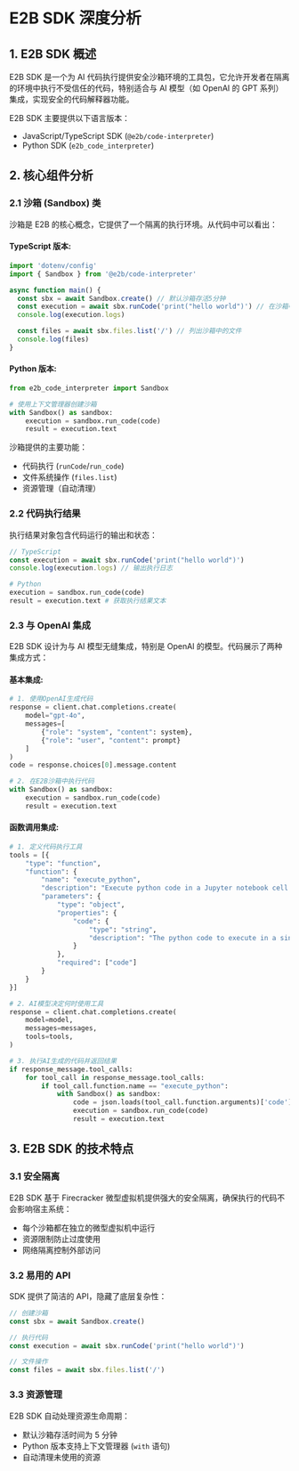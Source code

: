 # E2B SDK 深度分析

## 1. E2B SDK 概述

E2B SDK 是一个为 AI 代码执行提供安全沙箱环境的工具包，它允许开发者在隔离的环境中执行不受信任的代码，特别适合与 AI 模型（如 OpenAI 的 GPT 系列）集成，实现安全的代码解释器功能。

E2B SDK 主要提供以下语言版本：
- JavaScript/TypeScript SDK (`@e2b/code-interpreter`)
- Python SDK (`e2b_code_interpreter`)

## 2. 核心组件分析

### 2.1 沙箱 (Sandbox) 类

沙箱是 E2B 的核心概念，它提供了一个隔离的执行环境。从代码中可以看出：

#### TypeScript 版本:
```typescript
import 'dotenv/config'
import { Sandbox } from '@e2b/code-interpreter'

async function main() {
  const sbx = await Sandbox.create() // 默认沙箱存活5分钟
  const execution = await sbx.runCode('print("hello world")') // 在沙箱中执行Python代码
  console.log(execution.logs)

  const files = await sbx.files.list('/') // 列出沙箱中的文件
  console.log(files)
}
```

#### Python 版本:
```python
from e2b_code_interpreter import Sandbox

# 使用上下文管理器创建沙箱
with Sandbox() as sandbox:
    execution = sandbox.run_code(code)
    result = execution.text
```

沙箱提供的主要功能：
- 代码执行 (`runCode`/`run_code`)
- 文件系统操作 (`files.list`)
- 资源管理（自动清理）

### 2.2 代码执行结果

执行结果对象包含代码运行的输出和状态：

```typescript
// TypeScript
const execution = await sbx.runCode('print("hello world")')
console.log(execution.logs) // 输出执行日志
```

```python
# Python
execution = sandbox.run_code(code)
result = execution.text # 获取执行结果文本
```

### 2.3 与 OpenAI 集成

E2B SDK 设计为与 AI 模型无缝集成，特别是 OpenAI 的模型。代码展示了两种集成方式：

#### 基本集成:
```python
# 1. 使用OpenAI生成代码
response = client.chat.completions.create(
    model="gpt-4o",
    messages=[
        {"role": "system", "content": system},
        {"role": "user", "content": prompt}
    ]
)
code = response.choices[0].message.content

# 2. 在E2B沙箱中执行代码
with Sandbox() as sandbox:
    execution = sandbox.run_code(code)
    result = execution.text
```

#### 函数调用集成:
```python
# 1. 定义代码执行工具
tools = [{
    "type": "function",
    "function": {
        "name": "execute_python",
        "description": "Execute python code in a Jupyter notebook cell and return result",
        "parameters": {
            "type": "object",
            "properties": {
                "code": {
                    "type": "string",
                    "description": "The python code to execute in a single cell"
                }
            },
            "required": ["code"]
        }
    }
}]

# 2. AI模型决定何时使用工具
response = client.chat.completions.create(
    model=model,
    messages=messages,
    tools=tools,
)

# 3. 执行AI生成的代码并返回结果
if response_message.tool_calls:
    for tool_call in response_message.tool_calls:
        if tool_call.function.name == "execute_python":
            with Sandbox() as sandbox:
                code = json.loads(tool_call.function.arguments)['code']
                execution = sandbox.run_code(code)
                result = execution.text
```

## 3. E2B SDK 的技术特点

### 3.1 安全隔离

E2B SDK 基于 Firecracker 微型虚拟机提供强大的安全隔离，确保执行的代码不会影响宿主系统：

- 每个沙箱都在独立的微型虚拟机中运行
- 资源限制防止过度使用
- 网络隔离控制外部访问

### 3.2 易用的 API

SDK 提供了简洁的 API，隐藏了底层复杂性：

```typescript
// 创建沙箱
const sbx = await Sandbox.create()

// 执行代码
const execution = await sbx.runCode('print("hello world")')

// 文件操作
const files = await sbx.files.list('/')
```

### 3.3 资源管理

E2B SDK 自动处理资源生命周期：

- 默认沙箱存活时间为 5 分钟
- Python 版本支持上下文管理器 (`with` 语句)
- 自动清理未使用的资源
